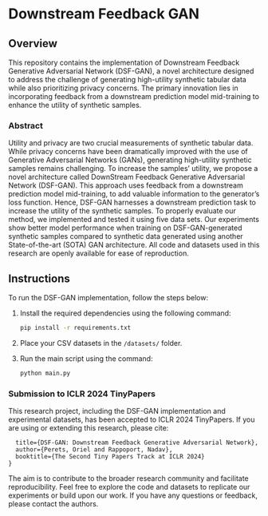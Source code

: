 # Downstream Feedback GAN

## Overview

This repository contains the implementation of Downstream Feedback Generative Adversarial Network (DSF-GAN), a novel architecture designed to address the challenge of generating high-utility synthetic tabular data while also prioritizing privacy concerns. The primary innovation lies in incorporating feedback from a downstream prediction model mid-training to enhance the utility of synthetic samples.

### Abstract

Utility and privacy are two crucial measurements of synthetic tabular data. While privacy concerns have been dramatically improved with the use of Generative Adversarial Networks (GANs), generating high-utility synthetic samples remains challenging. To increase the samples’ utility, we propose a novel architecture called DownStream Feedback Generative Adversarial Network (DSF-GAN). This approach uses feedback from a downstream prediction model mid-training, to add valuable information to the generator’s loss function. Hence, DSF-GAN harnesses a downstream prediction task to increase the utility of the synthetic samples. To properly evaluate our method, we implemented and tested it using five data sets. Our experiments show better model performance when training on DSF-GAN-generated synthetic samples compared to synthetic data generated using another State-of-the-art (SOTA) GAN architecture. All code and datasets used in this research are openly available for ease of reproduction.

## Instructions

To run the DSF-GAN implementation, follow the steps below:

1. Install the required dependencies using the following command:
   ```bash
   pip install -r requirements.txt
   ```
2. Place your CSV datasets in the `/datasets/` folder.

3. Run the main script using the command:
   ```bash
   python main.py


### Submission to ICLR 2024 TinyPapers
This research project, including the DSF-GAN implementation and experimental datasets, has been accepted to ICLR 2024 TinyPapers. 
If you are using or extending this research, please cite:

```@inproceedings{perets2024dsf,
  title={DSF-GAN: Downstream Feedback Generative Adversarial Network},
  author={Perets, Oriel and Rappoport, Nadav},
  booktitle={The Second Tiny Papers Track at ICLR 2024}
}
```
The aim is to contribute to the broader research community and facilitate reproducibility.
Feel free to explore the code and datasets to replicate our experiments or build upon our work. If you have any questions or feedback, please contact the authors.